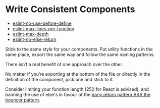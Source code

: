 # Write Consistent Components

- [eslint-no-use-before-define](https://eslint.org/docs/latest/rules/no-use-before-define)
- [eslint-max-lines-per-function](https://eslint.org/docs/latest/rules/max-lines-per-function)
- [eslint-max-depth](https://eslint.org/docs/latest/rules/max-depth)
- [eslint-no-else-return](https://eslint.org/docs/latest/rules/no-else-return)

Stick to the same style for your components. Put utility functions in the same place, export the same way and follow the same naming patterns.

There isn’t a real benefit of one approach over the other.

No matter if you’re exporting at the bottom of the file or directly in the definition of the component, pick one and stick to it.

Consider limiting your function length (250 for React is advised), and banning the use of else's in favour of the [early return pattern AKA the bouncer pattern](https://rikschennink.nl/thoughts/the-bouncer-pattern/).
